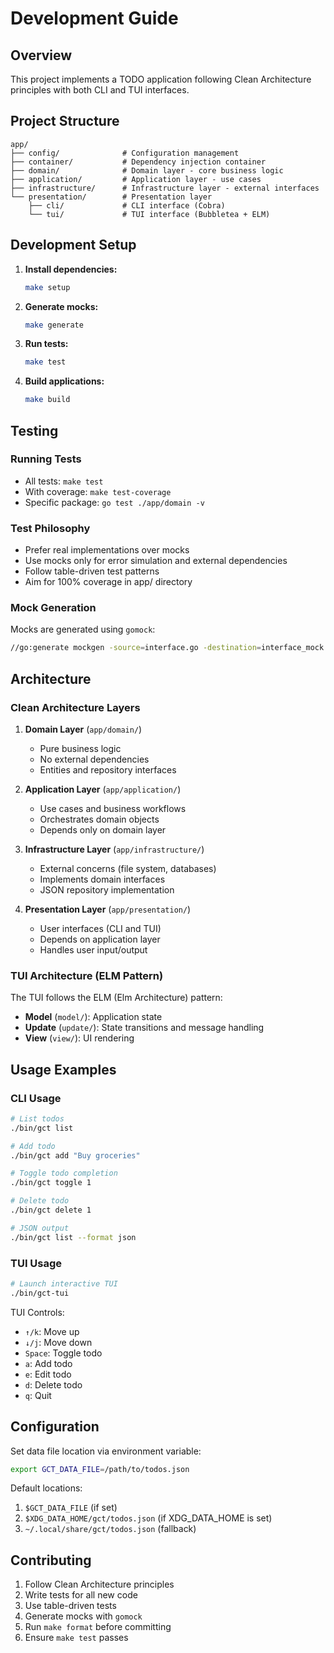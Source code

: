 # Development Guide

## Overview

This project implements a TODO application following Clean Architecture principles with both CLI and TUI interfaces.

## Project Structure

```
app/
├── config/              # Configuration management
├── container/           # Dependency injection container
├── domain/              # Domain layer - core business logic
├── application/         # Application layer - use cases
├── infrastructure/      # Infrastructure layer - external interfaces
└── presentation/        # Presentation layer
    ├── cli/             # CLI interface (Cobra)
    └── tui/             # TUI interface (Bubbletea + ELM)
```

## Development Setup

1. **Install dependencies:**
   ```bash
   make setup
   ```

2. **Generate mocks:**
   ```bash
   make generate
   ```

3. **Run tests:**
   ```bash
   make test
   ```

4. **Build applications:**
   ```bash
   make build
   ```

## Testing

### Running Tests
- All tests: `make test`
- With coverage: `make test-coverage`
- Specific package: `go test ./app/domain -v`

### Test Philosophy
- Prefer real implementations over mocks
- Use mocks only for error simulation and external dependencies
- Follow table-driven test patterns
- Aim for 100% coverage in app/ directory

### Mock Generation
Mocks are generated using `gomock`:
```bash
//go:generate mockgen -source=interface.go -destination=interface_mock.go -package=packagename
```

## Architecture

### Clean Architecture Layers

1. **Domain Layer** (`app/domain/`)
   - Pure business logic
   - No external dependencies
   - Entities and repository interfaces

2. **Application Layer** (`app/application/`)
   - Use cases and business workflows
   - Orchestrates domain objects
   - Depends only on domain layer

3. **Infrastructure Layer** (`app/infrastructure/`)
   - External concerns (file system, databases)
   - Implements domain interfaces
   - JSON repository implementation

4. **Presentation Layer** (`app/presentation/`)
   - User interfaces (CLI and TUI)
   - Depends on application layer
   - Handles user input/output

### TUI Architecture (ELM Pattern)

The TUI follows the ELM (Elm Architecture) pattern:

- **Model** (`model/`): Application state
- **Update** (`update/`): State transitions and message handling  
- **View** (`view/`): UI rendering

## Usage Examples

### CLI Usage
```bash
# List todos
./bin/gct list

# Add todo
./bin/gct add "Buy groceries"

# Toggle todo completion
./bin/gct toggle 1

# Delete todo
./bin/gct delete 1

# JSON output
./bin/gct list --format json
```

### TUI Usage
```bash
# Launch interactive TUI
./bin/gct-tui
```

TUI Controls:
- `↑/k`: Move up
- `↓/j`: Move down  
- `Space`: Toggle todo
- `a`: Add todo
- `e`: Edit todo
- `d`: Delete todo
- `q`: Quit

## Configuration

Set data file location via environment variable:
```bash
export GCT_DATA_FILE=/path/to/todos.json
```

Default locations:
1. `$GCT_DATA_FILE` (if set)
2. `$XDG_DATA_HOME/gct/todos.json` (if XDG_DATA_HOME is set)
3. `~/.local/share/gct/todos.json` (fallback)

## Contributing

1. Follow Clean Architecture principles
2. Write tests for all new code
3. Use table-driven tests
4. Generate mocks with `gomock`
5. Run `make format` before committing
6. Ensure `make test` passes